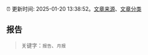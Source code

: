 :alarm_clock: 更新时间: 2025-01-20 13:38:52。[文章来源](/README.md)、[文章分类](/TAGS.md)

## 报告


> 关键字：`报告`、`月报`



